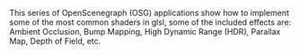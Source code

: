 This series of OpenScenegraph (OSG) applications show how to implement some of the most common shaders in glsl, some of the included effects are: Ambient Occlusion, Bump Mapping, High Dynamic Range (HDR), Parallax Map, Depth of Field, etc.